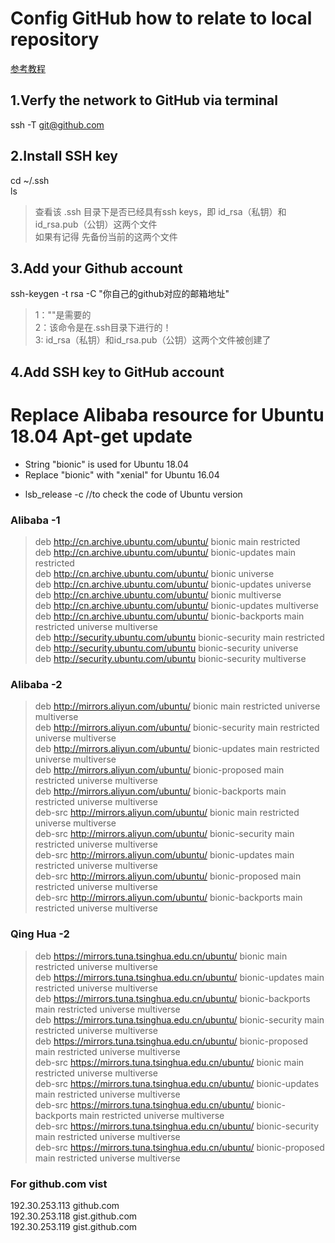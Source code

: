 # Config GitHub how to relate to local repository
[参考教程](https://blog.csdn.net/qq_38716242/article/details/79380825) 
## 1.Verfy the network to GitHub via terminal
ssh -T git@github.com
## 2.Install SSH key
cd ~/.ssh  
ls   
> 查看该 .ssh 目录下是否已经具有ssh keys，即 id_rsa（私钥）和 id_rsa.pub（公钥）这两个文件  
> 如果有记得 先备份当前的这两个文件

## 3.Add your Github account
ssh-keygen -t rsa -C "你自己的github对应的邮箱地址"  
>1：""是需要的  
>2：该命令是在.ssh目录下进行的！  
>3: id_rsa（私钥）和id_rsa.pub（公钥）这两个文件被创建了  
## 4.Add SSH key to GitHub account
# Replace Alibaba resource for Ubuntu 18.04 Apt-get update

- String "bionic" is used for  Ubuntu 18.04  
- Replace "bionic" with "xenial" for Ubuntu 16.04   
* lsb_release -c   //to check the code of Ubuntu version  
### Alibaba -1
> deb http://cn.archive.ubuntu.com/ubuntu/ bionic main restricted  
> deb http://cn.archive.ubuntu.com/ubuntu/ bionic-updates main restricted  
> deb http://cn.archive.ubuntu.com/ubuntu/ bionic universe  
> deb http://cn.archive.ubuntu.com/ubuntu/ bionic-updates universe  
> deb http://cn.archive.ubuntu.com/ubuntu/ bionic multiverse  
> deb http://cn.archive.ubuntu.com/ubuntu/ bionic-updates multiverse  
> deb http://cn.archive.ubuntu.com/ubuntu/ bionic-backports main restricted universe multiverse  
> deb http://security.ubuntu.com/ubuntu bionic-security main restricted  
> deb http://security.ubuntu.com/ubuntu bionic-security universe  
> deb http://security.ubuntu.com/ubuntu bionic-security multiverse  
### Alibaba -2
> deb http://mirrors.aliyun.com/ubuntu/ bionic main restricted universe multiverse  
> deb http://mirrors.aliyun.com/ubuntu/ bionic-security main restricted universe multiverse  
> deb http://mirrors.aliyun.com/ubuntu/ bionic-updates main restricted universe multiverse  
> deb http://mirrors.aliyun.com/ubuntu/ bionic-proposed main restricted universe multiverse  
> deb http://mirrors.aliyun.com/ubuntu/ bionic-backports main restricted universe multiverse  
> deb-src http://mirrors.aliyun.com/ubuntu/ bionic main restricted universe multiverse  
> deb-src http://mirrors.aliyun.com/ubuntu/ bionic-security main restricted universe multiverse  
> deb-src http://mirrors.aliyun.com/ubuntu/ bionic-updates main restricted universe multiverse  
> deb-src http://mirrors.aliyun.com/ubuntu/ bionic-proposed main restricted universe multiverse  
> deb-src http://mirrors.aliyun.com/ubuntu/ bionic-backports main restricted universe multiverse  
### Qing Hua -2
> deb https://mirrors.tuna.tsinghua.edu.cn/ubuntu/ bionic main restricted universe multiverse  
> deb https://mirrors.tuna.tsinghua.edu.cn/ubuntu/ bionic-updates main restricted universe multiverse  
> deb https://mirrors.tuna.tsinghua.edu.cn/ubuntu/ bionic-backports main restricted universe multiverse  
> deb https://mirrors.tuna.tsinghua.edu.cn/ubuntu/ bionic-security main restricted universe multiverse  
> deb https://mirrors.tuna.tsinghua.edu.cn/ubuntu/ bionic-proposed main restricted universe multiverse  
> deb-src https://mirrors.tuna.tsinghua.edu.cn/ubuntu/ bionic main restricted universe multiverse  
> deb-src https://mirrors.tuna.tsinghua.edu.cn/ubuntu/ bionic-updates main restricted universe multiverse  
> deb-src https://mirrors.tuna.tsinghua.edu.cn/ubuntu/ bionic-backports main restricted universe multiverse  
> deb-src https://mirrors.tuna.tsinghua.edu.cn/ubuntu/ bionic-security main restricted universe multiverse  
> deb-src https://mirrors.tuna.tsinghua.edu.cn/ubuntu/ bionic-proposed main restricted universe multiverse  

### For github.com vist
192.30.253.113 github.com  
192.30.253.118 gist.github.com  
192.30.253.119 gist.github.com  
 
